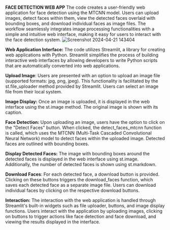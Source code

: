 **FACE DETECTION WEB APP**
 The code creates a user-friendly web application for face detection using the MTCNN model. Users can upload images, detect faces within them, view the detected faces overlaid with bounding boxes, and download individual faces as image files. The workflow seamlessly integrates image processing functionalities with a simple and intuitive web interface, making it easy for users to interact with the face detection system.
![Screenshot 2024-04-21 143404](https://github.com/depak-kumar/face_detection_webaap/assets/129481998/d2f3f3f0-e890-426c-ab9f-7b941db5742b)

**Web Application Interface:** The code utilizes Streamlit, a library for creating web applications with Python. Streamlit simplifies the process of building interactive web interfaces by allowing developers to write Python scripts that are automatically converted into web applications.

**Upload Image**: Users are presented with an option to upload an image file (supported formats: jpg, png, jpeg). This functionality is facilitated by the st.file_uploader method provided by Streamlit. Users can select an image file from their local system.


**Image Display:** Once an image is uploaded, it is displayed in the web interface using the st.image method. The original image is shown with its caption.


**Face Detection:** Upon uploading an image, users have the option to click on the "Detect Faces" button. When clicked, the detect_faces_mtcnn function is called, which uses the MTCNN (Multi-Task Cascaded Convolutional Neural Network) model to detect faces within the uploaded image. Detected faces are outlined with bounding boxes.

**Display Detected Faces:** The image with bounding boxes around the detected faces is displayed in the web interface using st.image. Additionally, the number of detected faces is shown using st.markdown.

**Download Faces**: For each detected face, a download button is provided. Clicking on these buttons triggers the download_faces function, which saves each detected face as a separate image file. Users can download individual faces by clicking on the respective download buttons.

**Interaction:** The interaction with the web application is handled through Streamlit's built-in widgets such as file uploader, buttons, and image display functions. Users interact with the application by uploading images, clicking on buttons to trigger actions like face detection and face download, and viewing the results displayed in the interface.
